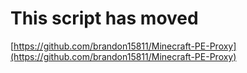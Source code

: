 This script has moved
====================
[https://github.com/brandon15811/Minecraft-PE-Proxy](https://github.com/brandon15811/Minecraft-PE-Proxy)
